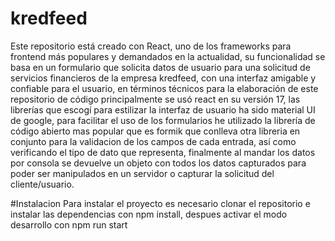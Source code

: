 # kredfeed

Este repositorio está creado con React, uno de los frameworks para frontend más populares y demandados en la actualidad, su funcionalidad se basa en un formulario que solicita
datos de usuario para una solicitud de servicios financieros de la empresa kredfeed, con una interfaz amigable y confiable para el usuario, en términos técnicos para la elaboración de este repositorio
de código principalmente se usó react en su versión 17, las librerías que escogí para estilizar la interfaz de usuario ha sido material UI de google, para facilitar el uso de los
formularios he utilizado la librería de código abierto mas popular que es formik que conlleva otra libreria en conjunto para la validacion de los campos de cada entrada,
así como verificando el tipo de dato que representa, finalmente al mandar los datos por consola se devuelve un objeto con todos los datos capturados para poder
ser manipulados en un servidor o capturar la solicitud del cliente/usuario.


#Instalacion
Para instalar el proyecto es necesario clonar el repositorio e instalar las dependencias con npm install, despues activar el modo desarrollo con npm run start
